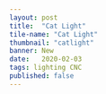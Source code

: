 ```yaml
---
layout: post
title:  "Cat Light"
tile-name: "Cat Light"
thumbnail: "catlight"
banner: New
date:   2020-02-03
tags: lighting CNC
published: false
---
```

